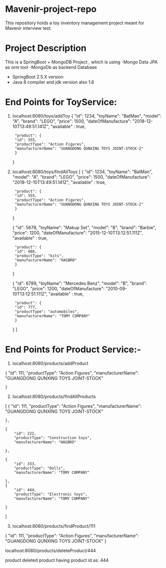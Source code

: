 # Mavenir-project-repo
This repository holds a toy inventory management project meant for Mavenir  interview test.



# Project Description

This is a SpringBoot + MongoDB Project , which is using 
  -Mongo Data JPA as orm tool
  -MongoDb as backend Database
  - SpringBoot 2.5.X version
  - Java 8 compiler and jdk version also 1.8


# End Points for ToyService:

1. localhost:8080/toys/addToy
{
	"id": 1234,
	"toyName": "BatMan",
	"model": "A",
	"brand": "LEGO",
	"price": 1500,
	"dateOfManufacture": "2018-12-10T13:49:51.141Z",
	"available" : true,

		"product": {
		"id": 555,
		"productType": "Action Figures",
		"manufacturerName": "GUANGDONG QUNXING TOYS JOINT-STOCK-2"
		}
	}


2. localhost:8080/toys/findAllToys
[
	{
	"id": 1234,
	"toyName": "BatMan",
	"model": "A",
	"brand": "LEGO",
	"price": 1500,
	"dateOfManufacture": "2018-12-10T13:49:51.141Z",
	"available" : true,

		"product": {
		"id": 555,
		"productType": "Action Figures",
		"manufacturerName": "GUANGDONG QUNXING TOYS JOINT-STOCK-2"
		}
	}

	{
	"id": 5678,
	"toyName": "Makup Set",
	"model": "B",
	"brand": "Barbie",
	"price": 1200,
	"dateOfManufacture": "2015-12-10T13:12:51.111Z",
	"available" : true,

		"product": {
		"id": 666,
		"productType": "kits",
		"manufacturerName": "HASBRO"
		}
	}

	{
	"id": 6789,
	"toyName": "Mercedes Benz",
	"model": "B",
	"brand": "LEGO",
	"price": 1200,
	"dateOfManufacture": "2010-09-10T13:12:51.111Z",
	"available" : true,

		"product": {
		"id": 777,
		"productType": "automobiles",
		"manufacturerName": "TOMY COMPANY"
		}
	}
]

# End Points for Product Service:-

1. localhost:8080/products/addProduct

{
        "id": 111,
        "productType": "Action Figures",
		"manufacturerName": "GUANGDONG QUNXING TOYS JOINT-STOCK"
        
    }


2. localhost:8080/products/findAllProducts

[
    {
        "id": 111,
        "productType": "Action Figures",
		"manufacturerName": "GUANGDONG QUNXING TOYS JOINT-STOCK"
        
    },
	
	{
        "id": 222,
        "productType": "Construction toys",
		"manufacturerName": "HASBRO"
        
    },
	
	{
        "id": 333,
        "productType": "Dolls",
		"manufacturerName": "TOMY COMPANY"
        
    },
	{
        "id": 444,
        "productType": "Electronic toys",
		"manufacturerName": "TOMY COMPANY"
        
    }
]

3. localhost:8080/products/findProduct/111

{
    "id": 111,
    "productType": "Action Figures",
    "manufacturerName": "GUANGDONG QUNXING TOYS JOINT-STOCK"
}

localhost:8080/products/deleteProduct/444

product deleted product having product id as: 444



